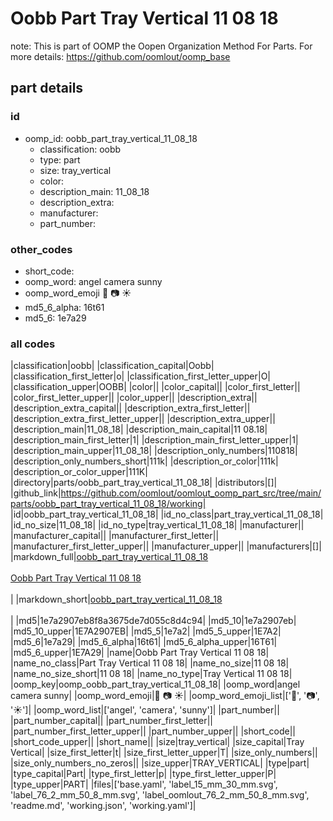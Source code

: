 # Oobb Part Tray Vertical 11 08 18  

note: This is part of OOMP the Oopen Organization Method For Parts. For more details: https://github.com/oomlout/oomp_base

##  part details





### id
* oomp_id: oobb_part_tray_vertical_11_08_18
  * classification: oobb
  * type: part
  * size: tray_vertical
  * color: 
  * description_main: 11_08_18
  * description_extra: 
  * manufacturer: 
  * part_number: 

### other_codes
* short_code: 
* oomp_word: angel camera sunny
* oomp_word_emoji :angel: :camera: :sunny:
* md5_6_alpha: 16t61
* md5_6: 1e7a29

### all codes 
|classification|oobb|
|classification_capital|Oobb|
|classification_first_letter|o|
|classification_first_letter_upper|O|
|classification_upper|OOBB|
|color||
|color_capital||
|color_first_letter||
|color_first_letter_upper||
|color_upper||
|description_extra||
|description_extra_capital||
|description_extra_first_letter||
|description_extra_first_letter_upper||
|description_extra_upper||
|description_main|11_08_18|
|description_main_capital|11 08.18|
|description_main_first_letter|1|
|description_main_first_letter_upper|1|
|description_main_upper|11_08_18|
|description_only_numbers|110818|
|description_only_numbers_short|111k|
|description_or_color|111k|
|description_or_color_upper|111K|
|directory|parts/oobb_part_tray_vertical_11_08_18|
|distributors|[]|
|github_link|https://github.com/oomlout/oomlout_oomp_part_src/tree/main/parts/oobb_part_tray_vertical_11_08_18/working|
|id|oobb_part_tray_vertical_11_08_18|
|id_no_class|part_tray_vertical_11_08_18|
|id_no_size|11_08_18|
|id_no_type|tray_vertical_11_08_18|
|manufacturer||
|manufacturer_capital||
|manufacturer_first_letter||
|manufacturer_first_letter_upper||
|manufacturer_upper||
|manufacturers|[]|
|markdown_full|[oobb_part_tray_vertical_11_08_18](https://github.com/oomlout/oomlout_oomp_part_src/tree/main/parts/oobb_part_tray_vertical_11_08_18/working)<br>[](https://github.com/oomlout/oomlout_oomp_part_src/tree/main/parts/oobb_part_tray_vertical_11_08_18/working)<br>[Oobb Part Tray Vertical 11 08 18](https://github.com/oomlout/oomlout_oomp_part_src/tree/main/parts/oobb_part_tray_vertical_11_08_18/working)<br><br>|
|markdown_short|[oobb_part_tray_vertical_11_08_18](https://github.com/oomlout/oomlout_oomp_part_src/tree/main/parts/oobb_part_tray_vertical_11_08_18/working)<br><br>|
|md5|1e7a2907eb8f8a3675de7d055c8d4c94|
|md5_10|1e7a2907eb|
|md5_10_upper|1E7A2907EB|
|md5_5|1e7a2|
|md5_5_upper|1E7A2|
|md5_6|1e7a29|
|md5_6_alpha|16t61|
|md5_6_alpha_upper|16T61|
|md5_6_upper|1E7A29|
|name|Oobb Part Tray Vertical 11 08 18|
|name_no_class|Part Tray Vertical 11 08 18|
|name_no_size|11 08 18|
|name_no_size_short|11 08 18|
|name_no_type|Tray Vertical 11 08 18|
|oomp_key|oomp_oobb_part_tray_vertical_11_08_18|
|oomp_word|angel camera sunny|
|oomp_word_emoji|:angel: :camera: :sunny:|
|oomp_word_emoji_list|[':angel:', ':camera:', ':sunny:']|
|oomp_word_list|['angel', 'camera', 'sunny']|
|part_number||
|part_number_capital||
|part_number_first_letter||
|part_number_first_letter_upper||
|part_number_upper||
|short_code||
|short_code_upper||
|short_name||
|size|tray_vertical|
|size_capital|Tray Vertical|
|size_first_letter|t|
|size_first_letter_upper|T|
|size_only_numbers||
|size_only_numbers_no_zeros||
|size_upper|TRAY_VERTICAL|
|type|part|
|type_capital|Part|
|type_first_letter|p|
|type_first_letter_upper|P|
|type_upper|PART|
|files|['base.yaml', 'label_15_mm_30_mm.svg', 'label_76_2_mm_50_8_mm.svg', 'label_oomlout_76_2_mm_50_8_mm.svg', 'readme.md', 'working.json', 'working.yaml']|

